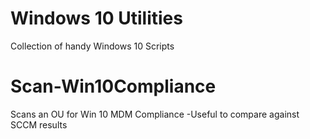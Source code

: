 # Windows 10 Utilities
Collection of handy Windows 10 Scripts

# Scan-Win10Compliance
Scans an OU for Win 10 MDM Compliance
-Useful to compare against SCCM results
